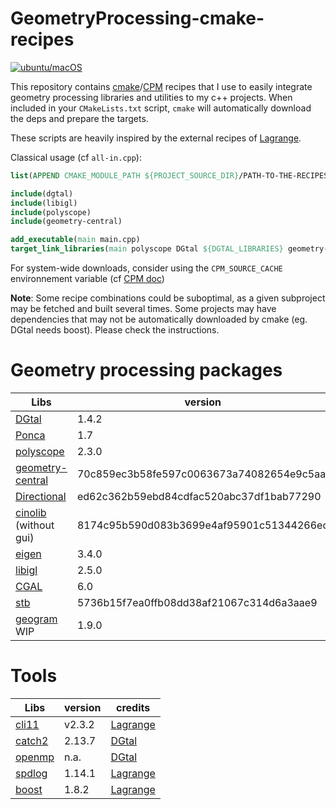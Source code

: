 # GeometryProcessing-cmake-recipes
[![ubuntu/macOS](https://github.com/dcoeurjo/GeomProc-cmake-recipes/actions/workflows/cmake-multi-platform.yml/badge.svg)](https://github.com/dcoeurjo/GeomProc-cmake-recipes/actions/workflows/cmake-multi-platform.yml)

This repository contains [cmake](cmake.org)/[CPM](https://github.com/cpm-cmake/CPM.cmake) recipes that I use to easily integrate geometry processing libraries and utilities to my c++ projects.
When included in your `CMakeLists.txt` script, `cmake` will automatically download the deps and prepare the targets.


These scripts are heavily inspired by the external recipes of [Lagrange](https://opensource.adobe.com/lagrange-docs/).

Classical usage (cf `all-in.cpp`):
```cmake
list(APPEND CMAKE_MODULE_PATH ${PROJECT_SOURCE_DIR}/PATH-TO-THE-RECIPES)

include(dgtal)
include(libigl)
include(polyscope)
include(geometry-central)

add_executable(main main.cpp)
target_link_libraries(main polyscope DGtal ${DGTAL_LIBRARIES} geometry-central igl::core  CGAL::CGAL)
```
For system-wide downloads, consider using the `CPM_SOURCE_CACHE` environnement variable (cf [CPM doc](https://github.com/cpm-cmake/CPM.cmake?tab=readme-ov-file#CPM_SOURCE_CACHE))


**Note**: Some recipe combinations could be suboptimal, as a given subproject may be fetched and built several times. Some projects may have dependencies that may not be automatically downloaded by cmake (eg. DGtal needs boost). Please check the instructions.


# Geometry processing packages
Libs | version | credits
-----|-------- | -----
[DGtal](https://dgtal.org) | 1.4.2 | 
[Ponca](https://poncateam.github.io/ponca) | 1.7 | 
[polyscope](https://polyscope.run) | 2.3.0 | 
[geometry-central](https://geometry-central.net) | 70c859ec3b58fe597c0063673a74082654e9c5aa |
[Directional](https://avaxman.github.io/Directional/)| ed62c362b59ebd84cdfac520abc37df1bab77290 | 
[cinolib](https://github.com/mlivesu/cinolib) (without gui)|8174c95b590d083b3699e4af95901c51344266ec | 
[eigen](https://eigen.tuxfamily.org) |3.4.0 | [Lagrange](https://opensource.adobe.com/lagrange-docs/)
[libigl](https://libigl.github.io) | 2.5.0 | [Lagrange](https://opensource.adobe.com/lagrange-docs/)
[CGAL](https://cgal.org) | 6.0 | 
[stb](https://github.com/nothings/stb) | 5736b15f7ea0ffb08dd38af21067c314d6a3aae9 | [Lagrange](https://opensource.adobe.com/lagrange-docs/)
[geogram](https://github.com/BrunoLevy/geogram) WIP| 1.9.0 | 

# Tools
Libs | version| credits
-----|--------|  --- 
[cli11](https://cliutils.github.io/CLI11/book/)| v2.3.2 | [Lagrange](https://opensource.adobe.com/lagrange-docs/)
[catch2](https://github.com/catchorg/Catch2)| 2.13.7 | [DGtal](https://dgtal.org)
[openmp](openmp.org)| n.a.| [DGtal](https://dgtal.org) 
[spdlog](https://github.com/gabime/spdlog) | 1.14.1 |[Lagrange](https://opensource.adobe.com/lagrange-docs/)
[boost](https://boost.org) | 1.8.2 |[Lagrange](https://opensource.adobe.com/lagrange-docs/)
